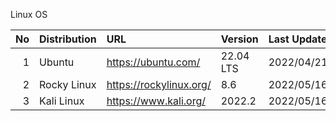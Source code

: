 Linux OS

|No | Distribution | URL | Version | Last Update | 
|--:|:--|:--|:--|:--|
|  1| Ubuntu | https://ubuntu.com/ | 22.04 LTS | 2022/04/21 |
|  2| Rocky Linux | https://rockylinux.org/ | 8.6 | 2022/05/16 |
|  3| Kali Linux | https://www.kali.org/ | 2022.2 | 2022/05/16 |
